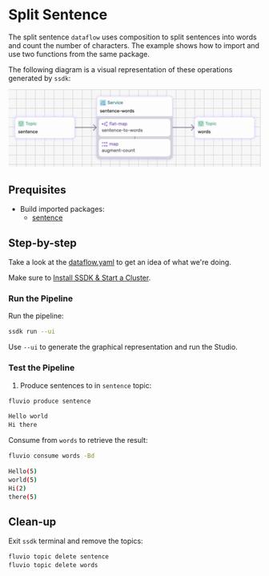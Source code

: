 # Split Sentence

The split sentence `dataflow` uses composition to split sentences into words and count the number of characters.
The example shows how to import and use two functions from the same package.

The following diagram is a visual representation of these operations generated by `ssdk`:

<p align="center">
 <img width="650" src="img/split-sentence.jpg">
</p>

## Prequisites

* Build imported packages:
  * [sentence]


## Step-by-step

Take a look at the [dataflow.yaml](./dataflow.yaml) to get an idea of what we're doing.

Make sure to [Install SSDK & Start a Cluster].


### Run the Pipeline

Run the pipeline:

```bash
ssdk run --ui
```

Use `--ui` to generate the graphical representation and run the Studio.


### Test the Pipeline

1. Produce sentences to in `sentence` topic:

```bash
fluvio produce sentence
```

```bash
Hello world
Hi there
```

Consume from `words` to retrieve the result:

```bash
fluvio consume words -Bd
```

```bash
Hello(5)
world(5)
Hi(2)
there(5)
```

## Clean-up

Exit `ssdk` terminal and remove the topics:

```bash
fluvio topic delete sentence
fluvio topic delete words
```

[Install SSDK & Start a Cluster]: /README.MD#prerequisites
[sentence]: ./pkgs/sentence
